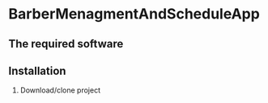 # BarberMenagmentAndScheduleApp

## The required software



## Installation

1. Download/clone project

